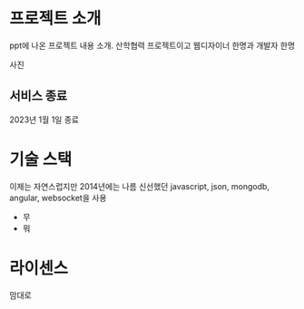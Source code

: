 # 프로젝트 소개

ppt에 나온 프로젝트 내용 소개. 산학협력 프로젝트이고 웹디자이너 한명과 개발자 한명

사진

## 서비스 종료

2023년 1월 1일 종료

# 기술 스택

이제는 자연스럽지만 2014년에는 나름 신선했던 javascript, json, mongodb, angular, websocket을 사용

- 무
- 뭐

# 라이센스

맘대로
